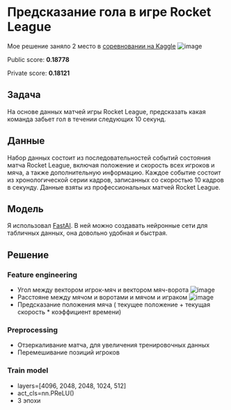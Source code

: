 # Предсказание гола в игре Rocket League
Мое решение заняло 2 место в [соревновании на Kaggle](https://www.kaggle.com/competitions/tabular-playground-series-oct-2022/overview)
![image](https://user-images.githubusercontent.com/24645573/199716887-49f8ecae-0ac2-41c1-b6bd-1112aa9f204f.png)

Public score:  **0.18778**

Private score: **0.18121**

## Задача
На основе данных матчей игры Rocket League, предсказать какая команда забьет гол в течении следующих 10 секунд.


## Данные
Набор данных состоит из последовательностей событий состояния матча Rocket League, включая положение и скорость всех игроков и мяча, а также дополнительную информацию. Каждое событие состоит из хронологической серии кадров, записанных со скоростью 10 кадров в секунду. Данные взяты из профессиональных матчей Rocket League.

## Модель

Я использовал [FastAI](https://www.fast.ai/about.html). В ней можно создавать нейронные сети для табличных данных, она довольно удобная и быстрая.

## Решение

### Feature engineering
- Угол между вектором игрок-мяч и вектором мяч-ворота ![image](https://user-images.githubusercontent.com/24645573/199722609-39ffa016-675e-4f3d-8eb3-ecdcd472b553.png)
- Расстояне между мячом и воротами и мячом и играком ![image](https://user-images.githubusercontent.com/24645573/199723510-2150e7e6-a55d-4add-8984-cdd2a32fd666.png)
- Предсказание положения мяча ( текущее положение + текущая скорость * коэффициент времени)

### Preprocessing
- Отзеркаливание матча, для увеличения тренировочных данных
- Перемешивание позиций игроков

### Train model
- layers=[4096, 2048, 2048, 1024, 512]
- act_cls=nn.PReLU()
- 3 эпохи
